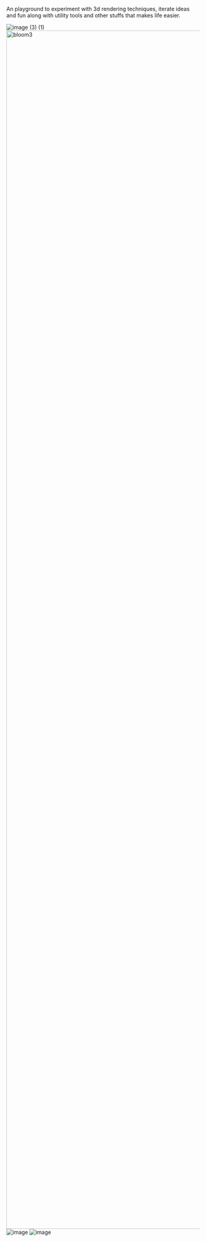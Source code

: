An playground to experiment with 3d rendering techniques, iterate ideas and fun along with utility tools and other stuffs that makes life easier.

![image (3) (1)](https://github.com/PhantomCloak/cengine-3d/assets/34552014/e78c017a-10a4-4922-991c-660d7f229ad1)
<img width="3120" alt="bloom3" src="https://github.com/PhantomCloak/cengine-3d/assets/34552014/41115124-dd2d-4e42-afcf-43f0c19d2aba">
![image](https://github.com/PhantomCloak/cengine-3d/assets/34552014/84c2972c-4710-4b31-b7a9-241a7ec609d6)
![image](https://github.com/PhantomCloak/cengine-3d/assets/34552014/5bd145b2-ff1d-460b-9e56-317d7c9de1ae)

